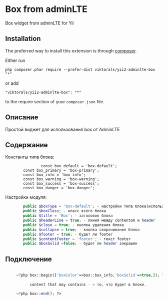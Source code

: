 Box from adminLTE
=================
 Box widget from adminLTE for Yii

Installation
------------

The preferred way to install this extension is through [composer](http://getcomposer.org/download/).

Either run

```
php composer.phar require --prefer-dist viktorals/yii2-adminlte-box "*"
```

or add

```
"viktorals/yii2-adminlte-box": "*"
```

to the require section of your `composer.json` file.


**Описание**
-
Простой виджет для использования box от AdminLTE

**Содержание** 
-
Константы типа блока:
```
                const box_default = 'box-default';
		const box_primary = 'box-primary';
		const box_info = 'box-info';
		const box_warning = 'box-warning';
		const box_success = 'box-success';
		const box_danger = 'box-danger';
```

Настройки модуля:
```php
		public $boxType = 'box-default'; - настройки типа блока(используйте константы)
		public $boxClass; - класс всего блока
		public $title = 'Box'; - заголовок блока
		public $headerLine = true; - линия между contentom и header
		public $close = true; - кнопка удаления блока
		public $collapse = true; - кнопка сворачивания блока
		public $footer = true; - будет ли footer
		public $contentFooter = 'footer'; - текст footer
		public $boxSolid =false; - будет ли header закрашен 
```

**Подключение**
-
```php
 
     <?php box::begin(['boxColor'=>box::box_info,'boxSolid'=>true,]); ?>
           
           content that may contains - > то, что будет в блоке.
     
     <?php box::end(); ?>

 
```